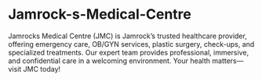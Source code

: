 # Jamrock-s-Medical-Centre
Jamrocks Medical Centre (JMC) is Jamrock’s trusted healthcare provider, offering emergency care, OB/GYN services, plastic surgery, check-ups, and specialized treatments. Our expert team provides professional, immersive, and confidential care in a welcoming environment. Your health matters—visit JMC today!
